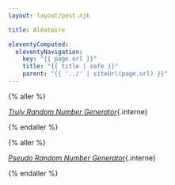 ```yaml
---
layout: layout/post.njk

title: Aléatoire

eleventyComputed:
  eleventyNavigation:
    key: "{{ page.url }}"
    title: "{{ title | safe }}"
    parent: "{{ '../' | siteUrl(page.url) }}"
---
```


{% aller %}

[_Truly Random Number Generator_](nombres-aléatoires){.interne}

{% endaller %}

{% aller %}

[_Pseudo Random Number Generator_](nombres-pseudo-aléatoires){.interne}

{% endaller %}
